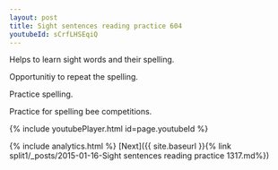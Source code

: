 ```yaml
---
layout: post
title: Sight sentences reading practice 604
youtubeId: sCrfLHSEqiQ
---
```

 
 
Helps to learn sight words and their spelling.

Opportunitiy to repeat the spelling. 

Practice spelling. 
 
Practice for spelling bee competitions. 
 
{% include youtubePlayer.html id=page.youtubeId %}
 
 
{% include analytics.html %} 
[Next]({{ site.baseurl }}{% link  split1/_posts/2015-01-16-Sight sentences reading practice 1317.md%})
 

